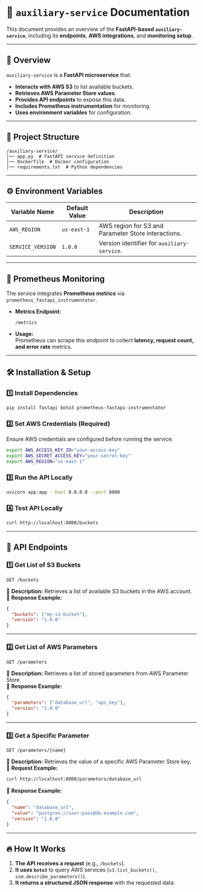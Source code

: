 # 📌 `auxiliary-service` Documentation

This document provides an overview of the **FastAPI-based `auxiliary-service`**, including its **endpoints**, **AWS integrations**, and **monitoring setup**.

---

## 🚀 **Overview**
`auxiliary-service` is a **FastAPI microservice** that:
- **Interacts with AWS S3** to list available buckets.
- **Retrieves AWS Parameter Store values**.
- **Provides API endpoints** to expose this data.
- **Includes Prometheus instrumentation** for monitoring.
- **Uses environment variables** for configuration.

---

## 📂 **Project Structure**
```
/auxiliary-service/
│── app.py  # FastAPI service definition
│── Dockerfile  # Docker configuration
│── requirements.txt  # Python dependencies
```

---

## ⚙ **Environment Variables**
| Variable Name      | Default Value | Description |
|--------------------|--------------|-------------|
| `AWS_REGION`      | `us-east-1`   | AWS region for S3 and Parameter Store interactions. |
| `SERVICE_VERSION` | `1.0.0`       | Version identifier for `auxiliary-service`. |

---

## 📡 **Prometheus Monitoring**
The service integrates **Prometheus metrics** via `prometheus_fastapi_instrumentator`.

- **Metrics Endpoint:**  
  ```
  /metrics
  ```
- **Usage:**  
  Prometheus can scrape this endpoint to collect **latency, request count, and error rate** metrics.

---

## 🛠 **Installation & Setup**

### **1️⃣ Install Dependencies**
```sh
pip install fastapi boto3 prometheus-fastapi-instrumentator
```

### **2️⃣ Set AWS Credentials (Required)**
Ensure AWS credentials are configured before running the service:
```sh
export AWS_ACCESS_KEY_ID="your-access-key"
export AWS_SECRET_ACCESS_KEY="your-secret-key"
export AWS_REGION="us-east-1"
```

### **3️⃣ Run the API Locally**
```sh
uvicorn app:app --host 0.0.0.0 --port 8000
```

### **4️⃣ Test API Locally**
```sh
curl http://localhost:8000/buckets
```

---

## 📌 **API Endpoints**

### **1️⃣ Get List of S3 Buckets**
```http
GET /buckets
```
🔹 **Description:** Retrieves a list of available S3 buckets in the AWS account.  
🔹 **Response Example:**
```json
{
  "buckets": ["my-s3-bucket"],
  "version": "1.0.0"
}
```

---

### **2️⃣ Get List of AWS Parameters**
```http
GET /parameters
```
🔹 **Description:** Retrieves a list of stored parameters from AWS Parameter Store.  
🔹 **Response Example:**
```json
{
  "parameters": ["database_url", "api_key"],
  "version": "1.0.0"
}
```

---

### **3️⃣ Get a Specific Parameter**
```http
GET /parameters/{name}
```
🔹 **Description:** Retrieves the value of a specific AWS Parameter Store key.  
🔹 **Request Example:**  
```sh
curl http://localhost:8000/parameters/database_url
```
🔹 **Response Example:**
```json
{
  "name": "database_url",
  "value": "postgres://user:pass@db.example.com",
  "version": "1.0.0"
}
```

---

## 🔥 **How It Works**
1. **The API receives a request** (e.g., `/buckets`).
2. **It uses `boto3`** to query AWS services (`s3.list_buckets()`, `ssm.describe_parameters()`).
3. **It returns a structured JSON response** with the requested data.